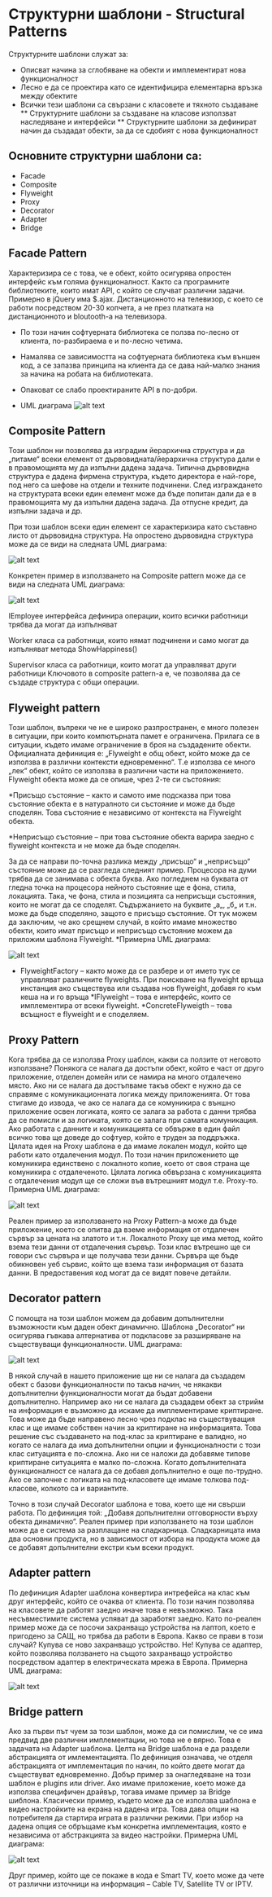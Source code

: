 # Структурни шаблони - Structural Patterns

Структурните шаблони служат за:
* Описват начина за сглобяване на обекти и имплементират нова функционалност
* Лесно е да се проектира като се идентифицира елементарна връзка между обектите
* Всички тези шаблони са свързани с класовете и тяхното създаване
** Структурните шаблони за създаване на класове използват наследяване и интерфейси
** Структурните шаблони за дефинират начин да създадат обекти, за да се сдобият с нова функционалност

## Основните структурни шаблони са:

* Facade
* Composite
* Flyweight
* Proxy
* Decorator
* Adapter
* Bridge

## Facade Pattern 

Характеризира се с това, че е обект, който осигурява опростен интерфейс към голяма функционалност. Както са програмните библиотеките, които имат API, с който се случват различни задачи. Примерно в jQuery има $.ajax. Дистанционното на телевизор, с което се работи посредством 20-30 копчета, а не през платката на дистанционното и bloutooth-a на телевизора. 

* По този начин софтуерната библиотека се ползва по-лесно от клиента, по-разбираема е и по-лесно четима.
* Намалява се зависимостта на софтуерната библиотека към външен код, а се запазва принципа на клиента да се дава най-малко знания за начина на робата на библиотеката.
* Опаковат се слабо проектираните API в по-добри.

* UML диаграма
![alt text](https://github.com/deyantodorov/TelerikAcademy/blob/master/High-Quality-Code/HW14.DesignPatterns-StructuralPatterns/Diagrams/facade.gif "Facade Pattern")

## Composite Pattern

Този шаблон ни позволява да изградим йерархична структура и да „питаме“ всеки елемент от дървовидната/йерархична структура дали е в правомощията му да изпълни дадена задача. Типична дървовидна структура е дадена фирмена структура, където директора е най-горе, под него са шефове на отдели и техните подчинени. След изграждането на структурата всеки един елемент може да бъде попитан дали да е в правомощията му да изпълни дадена задача. Да отпусне кредит, да изпълни задача и др.

При този шаблон всеки един елемент се характеризира като съставно листо от дървовидна структура. На опростено дървовидна структура може да се види на следната UML диаграма:

![alt text](https://github.com/deyantodorov/TelerikAcademy/blob/master/High-Quality-Code/HW14.DesignPatterns-StructuralPatterns/Diagrams/Composite.png "Composite Pattern")

Конкретен пример в използването на Composite pattern може да се види на следната UML диаграма:

![alt text](https://github.com/deyantodorov/TelerikAcademy/blob/master/High-Quality-Code/HW14.DesignPatterns-StructuralPatterns/Diagrams/Composite2.png "Composite Pattern")

IEmployee интерфейса дефинира операции, които всички работници трябва да могат да изпълняват

Worker класа са работници, които нямат подчинени и само могат да изпълняват метода ShowHappiness()

Supervisor класа са работници, които могат да управляват други работници
Ключовото в composite pattern-а е, че позволява да се създаде структура с общи операции.

## Flyweight pattern

Този шаблон, въпреки че не е широко разпространен, е много полезен в ситуации, при които компютърната памет е ограничена. Прилага се в ситуации, където имаме ограничение в броя на създадените обекти. Официалната дефиниция е: „Flyweight е общ обект, който може да се използва в различни контексти едновременно“. Т.е използва се много „лек“ обект, който се използва в различни части на приложението. Flyweight обекта може да се опише, чрез 2-те си състояния:

*Присъщо състояние – както и самото име подсказва при това състояние обекта е в натуралното си състояние и може да бъде споделян. Това състояние е независимо от контекста на Flyweight обекта. 

*Неприсъщо състояние – при това състояние обекта варира заедно с flyweight контекста и не може да бъде споделян.

За да се направи по-точна разлика между „присъщо“ и „неприсъщо“ състояние може да се разгледа следният пример. Процесора на думи трябва да се занимава с обекта буква. Ако погледнем на буквата от гледна точка на процесора нейното състояние ще е фона, стила, локацията. Така, че фона, стила и позицията са неприсъщи състояния, които не могат да се споделят. Съдържанието на буквите „а„, „б„  и т.н. може да бъде споделяно, защото е присъщо състояние. От тук можем да заключим, че ако срещнем случай, в който имаме множество обекти, които имат присъщо и неприсъщо състояние можем да приложим шаблона Flyweight. 
*Примерна UML диаграма:

![alt text](https://github.com/deyantodorov/TelerikAcademy/blob/master/High-Quality-Code/HW14.DesignPatterns-StructuralPatterns/Diagrams/Flyweigth.jpg "Flyweight Pattern")

* FlyweightFactory – както може да се разбере и от името тук се управляват различните flyweights. При поискване на flyweight връща инстанция ако съществува или създава нов flyweight, добавя го към кеша на и го връща
*IFlyweight – това е интерфейс, които се имплементира от всеки flyweight. 
*ConcreteFlyweigth – това всъщност е flyweight и е споделяем.


## Proxy Pattern

Кога трябва да се използва Proxy шаблон, какви са ползите от неговото използване? Понякога се налага да достъпи обект, който е част от друго приложение, отделен домейн или се намира на много отдалечено място. 
Ако ни се налага да достъпваме такъв обект е нужно да се справяме с комуникационната логика между приложенията. От това стигаме до извода, че ако се налага да се комуникира с външно приложение освен логиката, която се залага за работа с данни трябва да се помисли и за логиката, която се залага при самата комуникация. Ако работата с данните и комуникацията се обвърже в един файл всичко това ще доведе до софтуер, който е труден за поддръжка. 
Цялата идея на Proxy шаблона е да имаме локален модул, който ще работи като отдалечения модул. По този начин приложението ще комуникира единствено с локалното копие, което от своя страна ще комуникира с отдалеченото. Цялата логика обвързана с комуникацията с отдалечения модул ще се сложи във вътрешният модул т.е. Proxy-то.  Примерна UML диаграма:

![alt text](https://github.com/deyantodorov/TelerikAcademy/blob/master/High-Quality-Code/HW14.DesignPatterns-StructuralPatterns/Diagrams/Proxy.jpg "Proxy Pattern")

Реален пример за използването на Proxy Pattern-a може да бъде приложение, което се опитва да вземе информация от отдалечен сървър за цената на златото и т.н. Локалното Proxy ще има метод, който взема тези данни от отдалечения сървър. Този клас вътрешно ще си говори със сървъра и ще получава тези данни. Сървъра ще бъде обикновен уеб сървис, който ще взема тази информация от базата данни. В предоставения код могат да се видят повече детайли. 

## Decorator pattern

С помощта на този шаблон можем да добавим допълнителни възможности към даден обект динамично. Шаблона „Decorator“ ни осигурява гъвкава алтернатива от подкласове за разширяване на съществуващи функционалности.  UML диаграма:

![alt text](https://github.com/deyantodorov/TelerikAcademy/blob/master/High-Quality-Code/HW14.DesignPatterns-StructuralPatterns/Diagrams/Decorator.jpg "Decorator Pattern")

В някой случай в нашето приложение ще ни се налага да създадем обект с базови функционалности по такъв начин, че някакви допълнителни функционалности могат да бъдат добавени допълнително. Например ако ни се налага да създадем обект за стрийм на информация е възможно да искаме да имплементираме криптиране. Това може да бъде направено лесно чрез подклас на съществуващия клас и ще имаме собствен начин за криптиране на информацията. Това решение със създаването на под-клас за криптиране е валидно, но когато се налага да има допълнителни опции и функционалности с този клас ситуацията е по-сложна. Ако ни се наложи да добавяме типове криптиране ситуацията е малко по-сложна. Когато допълнителната функционалност се налага да се добавя допълнително е още по-трудно. Ако се започне с логиката на под-класовете ще имаме толкова под-класове, колкото са и вариантите.

Точно в този случай Decorator шаблона е това, което ще ни свърши работа. По дефиниция той: „Добавя допълнителни отговорности върху обекта динамично“. 
Реален пример при използването на този шаблон може да е  система за разплащане на сладкарница. Сладкарницата има два основни продукта, но в зависимост от избора на продукта може да се добавят допълнителни екстри към всеки продукт.

## Adapter pattern

По дефиниция Adapter шаблона конвертира интрефейса на клас към друг интерфейс, който се очаква от клиента. По този начин позволява на класовете да работят заедно иначе това е невъзможно.  Така несъвместимите система успяват да заработят заедно. Като по-реален пример може да се посочи захранващо устройства на лаптоп, което е пригодено за САЩ, но трябва да работи в Европа. Какво се прави в този случай? Купува се ново захранващо устройство. Не! Купува се адаптер, който позволява ползването на същото захранващо устройство посредством адаптер в електрическата мрежа в Европа. Примерна UML диаграма:

![alt text](https://github.com/deyantodorov/TelerikAcademy/blob/master/High-Quality-Code/HW14.DesignPatterns-StructuralPatterns/Diagrams/Adapter.png "Adapter Pattern")

## Bridge pattern

Ако за първи път чуем за този шаблон, може да си помислим, че се има предвид две различни имплементации, но това не е вярно. Това е задачата на Adapter шаблона. Целта на Bridge шаблона е да раздели абстракцията от имлементацията. По дефиниция означава, че отделя абстракцията от имплементация по начин, по който двете могат да съществуват едновременно. 
Добър пример за онагледяване на този шаблон е plugins или driver. Ако имаме приложение, което може да използва специфичен драйвър, тогава имаме пример за Bridge шиблона. Класически пример, където може да се използва шаблона е видео настройките на екрана на дадена игра. Това дава опции на потребителя да стартира играта в различни режими. При избор на дадена опция се обръщаме към конкретна имплементация, която е независима от абстракцията за видео настройки. Примерна UML диаграма:

![alt text](https://github.com/deyantodorov/TelerikAcademy/blob/master/High-Quality-Code/HW14.DesignPatterns-StructuralPatterns/Diagrams/Bridge.jpg "Bridge Pattern")

Друг пример, който ще се покаже в кода е Smart TV, което може да чете от различни източници на информация – Cable TV, Satellite TV or IPTV.